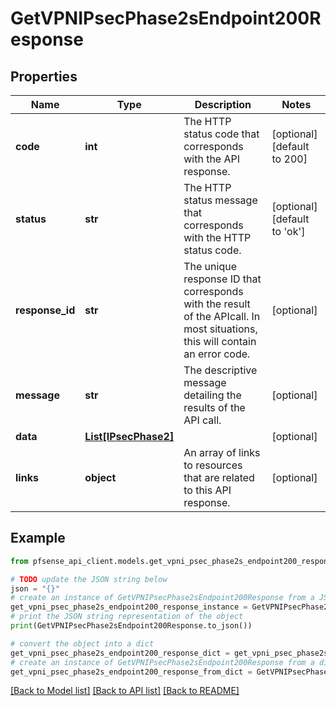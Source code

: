 # GetVPNIPsecPhase2sEndpoint200Response


## Properties

Name | Type | Description | Notes
------------ | ------------- | ------------- | -------------
**code** | **int** | The HTTP status code that corresponds with the API response. | [optional] [default to 200]
**status** | **str** | The HTTP status message that corresponds with the HTTP status code. | [optional] [default to 'ok']
**response_id** | **str** | The unique response ID that corresponds with the result of the APIcall. In most situations, this will contain an error code. | [optional] 
**message** | **str** | The descriptive message detailing the results of the API call. | [optional] 
**data** | [**List[IPsecPhase2]**](IPsecPhase2.md) |  | [optional] 
**links** | **object** | An array of links to resources that are related to this API response. | [optional] 

## Example

```python
from pfsense_api_client.models.get_vpni_psec_phase2s_endpoint200_response import GetVPNIPsecPhase2sEndpoint200Response

# TODO update the JSON string below
json = "{}"
# create an instance of GetVPNIPsecPhase2sEndpoint200Response from a JSON string
get_vpni_psec_phase2s_endpoint200_response_instance = GetVPNIPsecPhase2sEndpoint200Response.from_json(json)
# print the JSON string representation of the object
print(GetVPNIPsecPhase2sEndpoint200Response.to_json())

# convert the object into a dict
get_vpni_psec_phase2s_endpoint200_response_dict = get_vpni_psec_phase2s_endpoint200_response_instance.to_dict()
# create an instance of GetVPNIPsecPhase2sEndpoint200Response from a dict
get_vpni_psec_phase2s_endpoint200_response_from_dict = GetVPNIPsecPhase2sEndpoint200Response.from_dict(get_vpni_psec_phase2s_endpoint200_response_dict)
```
[[Back to Model list]](../README.md#documentation-for-models) [[Back to API list]](../README.md#documentation-for-api-endpoints) [[Back to README]](../README.md)


